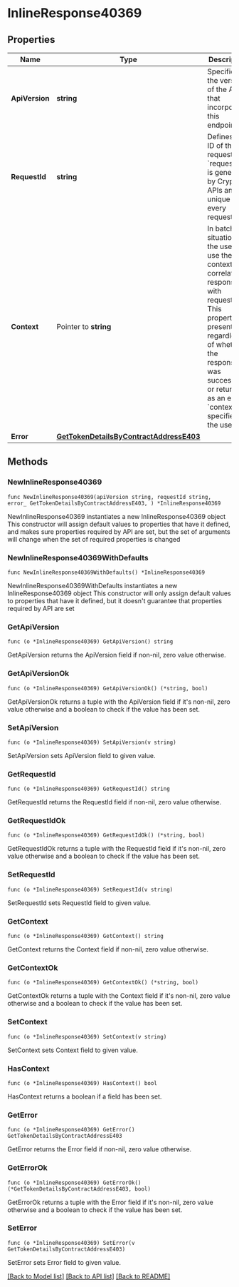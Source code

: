 # InlineResponse40369

## Properties

Name | Type | Description | Notes
------------ | ------------- | ------------- | -------------
**ApiVersion** | **string** | Specifies the version of the API that incorporates this endpoint. | 
**RequestId** | **string** | Defines the ID of the request. The &#x60;requestId&#x60; is generated by Crypto APIs and it&#39;s unique for every request. | 
**Context** | Pointer to **string** | In batch situations the user can use the context to correlate responses with requests. This property is present regardless of whether the response was successful or returned as an error. &#x60;context&#x60; is specified by the user. | [optional] 
**Error** | [**GetTokenDetailsByContractAddressE403**](GetTokenDetailsByContractAddressE403.md) |  | 

## Methods

### NewInlineResponse40369

`func NewInlineResponse40369(apiVersion string, requestId string, error_ GetTokenDetailsByContractAddressE403, ) *InlineResponse40369`

NewInlineResponse40369 instantiates a new InlineResponse40369 object
This constructor will assign default values to properties that have it defined,
and makes sure properties required by API are set, but the set of arguments
will change when the set of required properties is changed

### NewInlineResponse40369WithDefaults

`func NewInlineResponse40369WithDefaults() *InlineResponse40369`

NewInlineResponse40369WithDefaults instantiates a new InlineResponse40369 object
This constructor will only assign default values to properties that have it defined,
but it doesn't guarantee that properties required by API are set

### GetApiVersion

`func (o *InlineResponse40369) GetApiVersion() string`

GetApiVersion returns the ApiVersion field if non-nil, zero value otherwise.

### GetApiVersionOk

`func (o *InlineResponse40369) GetApiVersionOk() (*string, bool)`

GetApiVersionOk returns a tuple with the ApiVersion field if it's non-nil, zero value otherwise
and a boolean to check if the value has been set.

### SetApiVersion

`func (o *InlineResponse40369) SetApiVersion(v string)`

SetApiVersion sets ApiVersion field to given value.


### GetRequestId

`func (o *InlineResponse40369) GetRequestId() string`

GetRequestId returns the RequestId field if non-nil, zero value otherwise.

### GetRequestIdOk

`func (o *InlineResponse40369) GetRequestIdOk() (*string, bool)`

GetRequestIdOk returns a tuple with the RequestId field if it's non-nil, zero value otherwise
and a boolean to check if the value has been set.

### SetRequestId

`func (o *InlineResponse40369) SetRequestId(v string)`

SetRequestId sets RequestId field to given value.


### GetContext

`func (o *InlineResponse40369) GetContext() string`

GetContext returns the Context field if non-nil, zero value otherwise.

### GetContextOk

`func (o *InlineResponse40369) GetContextOk() (*string, bool)`

GetContextOk returns a tuple with the Context field if it's non-nil, zero value otherwise
and a boolean to check if the value has been set.

### SetContext

`func (o *InlineResponse40369) SetContext(v string)`

SetContext sets Context field to given value.

### HasContext

`func (o *InlineResponse40369) HasContext() bool`

HasContext returns a boolean if a field has been set.

### GetError

`func (o *InlineResponse40369) GetError() GetTokenDetailsByContractAddressE403`

GetError returns the Error field if non-nil, zero value otherwise.

### GetErrorOk

`func (o *InlineResponse40369) GetErrorOk() (*GetTokenDetailsByContractAddressE403, bool)`

GetErrorOk returns a tuple with the Error field if it's non-nil, zero value otherwise
and a boolean to check if the value has been set.

### SetError

`func (o *InlineResponse40369) SetError(v GetTokenDetailsByContractAddressE403)`

SetError sets Error field to given value.



[[Back to Model list]](../README.md#documentation-for-models) [[Back to API list]](../README.md#documentation-for-api-endpoints) [[Back to README]](../README.md)


